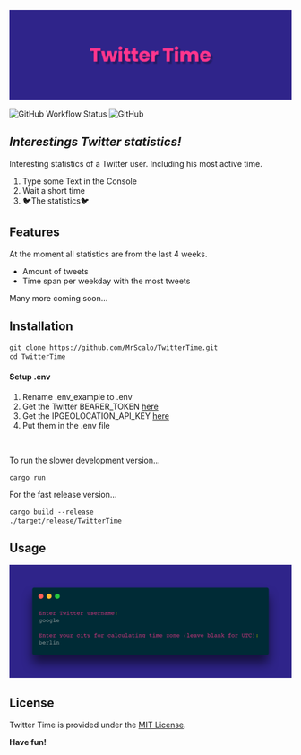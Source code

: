 ![banner](https://raw.githubusercontent.com/MrScalo/TwitterTime/main/.github/twittertime-banner.png)

![GitHub Workflow Status](https://img.shields.io/github/workflow/status/mrscalo/TwitterTime/Rust?label=BUILD&logo=rust&style=flat-square) ![GitHub](https://img.shields.io/github/license/mrscalo/TwitterTime?label=LICENSE&logo=github&style=flat-square)

## _Interestings Twitter statistics!_

Interesting statistics of a Twitter user. Including his most active time.

1. Type some Text in the Console
2. Wait a short time
3. 🐦The statistics🐦

## Features

At the moment all statistics are from the last 4 weeks.
- Amount of tweets
- Time span per weekday with the most tweets

Many more coming soon...

## Installation

```
git clone https://github.com/MrScalo/TwitterTime.git
cd TwitterTime
```

#### Setup .env

1. Rename .env_example to .env
2. Get the Twitter BEARER_TOKEN <a href="https://developer.twitter.com/en/portal/petition/essential/basic-info">here</a>
3. Get the IPGEOLOCATION_API_KEY <a href="https://app.ipgeolocation.io">here</a>
4. Put them in the .env file

</br>

To run the slower development version...

```
cargo run
```

For the fast release version...

```
cargo build --release
./target/release/TwitterTime
```

## Usage

<img src="https://raw.githubusercontent.com/MrScalo/TwitterTime/main/.github/twittertime-input.png" width="600">

## License

Twitter Time is provided under the <a href="https://github.com/MrScalo/TwitterTime/blob/main/LICENSE">MIT License</a>.

**Have fun!**
